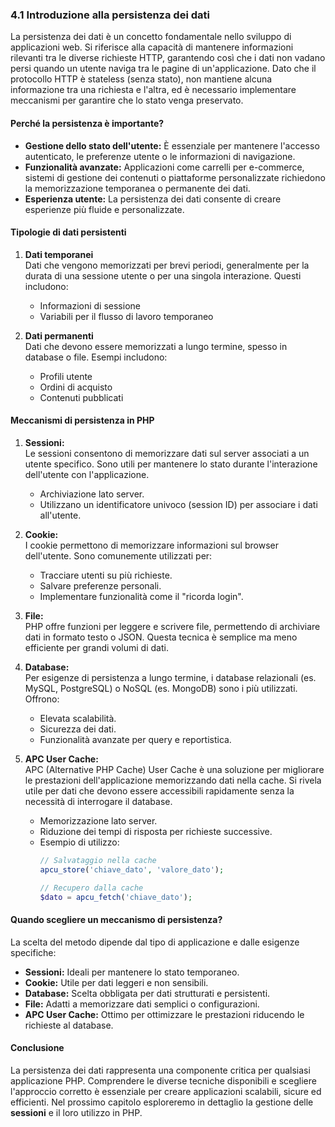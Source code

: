 ### **4.1 Introduzione alla persistenza dei dati**

La persistenza dei dati è un concetto fondamentale nello sviluppo di applicazioni web. Si riferisce alla capacità di mantenere informazioni rilevanti tra le diverse richieste HTTP, garantendo così che i dati non vadano persi quando un utente naviga tra le pagine di un'applicazione. Dato che il protocollo HTTP è stateless (senza stato), non mantiene alcuna informazione tra una richiesta e l'altra, ed è necessario implementare meccanismi per garantire che lo stato venga preservato.

#### **Perché la persistenza è importante?**
- **Gestione dello stato dell'utente:** È essenziale per mantenere l'accesso autenticato, le preferenze utente o le informazioni di navigazione.
- **Funzionalità avanzate:** Applicazioni come carrelli per e-commerce, sistemi di gestione dei contenuti o piattaforme personalizzate richiedono la memorizzazione temporanea o permanente dei dati.
- **Esperienza utente:** La persistenza dei dati consente di creare esperienze più fluide e personalizzate.

#### **Tipologie di dati persistenti**
1. **Dati temporanei**  
   Dati che vengono memorizzati per brevi periodi, generalmente per la durata di una sessione utente o per una singola interazione. Questi includono:
   - Informazioni di sessione
   - Variabili per il flusso di lavoro temporaneo

2. **Dati permanenti**  
   Dati che devono essere memorizzati a lungo termine, spesso in database o file. Esempi includono:
   - Profili utente
   - Ordini di acquisto
   - Contenuti pubblicati

#### **Meccanismi di persistenza in PHP**
1. **Sessioni:**  
   Le sessioni consentono di memorizzare dati sul server associati a un utente specifico. Sono utili per mantenere lo stato durante l'interazione dell'utente con l'applicazione.
   - Archiviazione lato server.
   - Utilizzano un identificatore univoco (session ID) per associare i dati all'utente.

2. **Cookie:**  
   I cookie permettono di memorizzare informazioni sul browser dell'utente. Sono comunemente utilizzati per:
   - Tracciare utenti su più richieste.
   - Salvare preferenze personali.
   - Implementare funzionalità come il "ricorda login".

3. **File:**  
   PHP offre funzioni per leggere e scrivere file, permettendo di archiviare dati in formato testo o JSON. Questa tecnica è semplice ma meno efficiente per grandi volumi di dati.

4. **Database:**  
   Per esigenze di persistenza a lungo termine, i database relazionali (es. MySQL, PostgreSQL) o NoSQL (es. MongoDB) sono i più utilizzati. Offrono:
   - Elevata scalabilità.
   - Sicurezza dei dati.
   - Funzionalità avanzate per query e reportistica.

5. **APC User Cache:**  
   APC (Alternative PHP Cache) User Cache è una soluzione per migliorare le prestazioni dell'applicazione memorizzando dati nella cache. Si rivela utile per dati che devono essere accessibili rapidamente senza la necessità di interrogare il database.
   - Memorizzazione lato server.
   - Riduzione dei tempi di risposta per richieste successive.
   - Esempio di utilizzo:
     ```php
     // Salvataggio nella cache
     apcu_store('chiave_dato', 'valore_dato');

     // Recupero dalla cache
     $dato = apcu_fetch('chiave_dato');
     ```

#### **Quando scegliere un meccanismo di persistenza?**
La scelta del metodo dipende dal tipo di applicazione e dalle esigenze specifiche:
- **Sessioni:** Ideali per mantenere lo stato temporaneo.
- **Cookie:** Utile per dati leggeri e non sensibili.
- **Database:** Scelta obbligata per dati strutturati e persistenti.
- **File:** Adatti a memorizzare dati semplici o configurazioni.
- **APC User Cache:** Ottimo per ottimizzare le prestazioni riducendo le richieste al database.

#### **Conclusione**
La persistenza dei dati rappresenta una componente critica per qualsiasi applicazione PHP. Comprendere le diverse tecniche disponibili e scegliere l'approccio corretto è essenziale per creare applicazioni scalabili, sicure ed efficienti. Nel prossimo capitolo esploreremo in dettaglio la gestione delle **sessioni** e il loro utilizzo in PHP.

